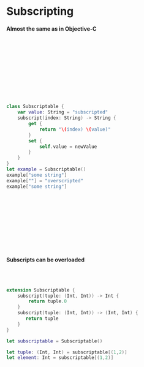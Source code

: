 &nbsp;  

&nbsp;  

&nbsp;  

# Subscripting

#### Almost the same as in Objective-C

&nbsp;  

&nbsp;  

&nbsp;  

&nbsp;  

&nbsp;  

```swift

class Subscriptable {
    var value: String = "subscripted"
    subscript(index: String) -> String {
        get {
            return "\(index) \(value)"
        }
        set {
            self.value = newValue
        }
    }
}
let example = Subscriptable()
example["some string"]
example[""] = "overscripted"
example["some string"]

```

&nbsp;  

&nbsp;  

&nbsp;  

&nbsp;  

&nbsp;  

#### Subscripts can be overloaded  

&nbsp;  

```swift

extension Subscriptable {
    subscript(tuple: (Int, Int)) -> Int {
        return tuple.0
    }
    subscript(tuple: (Int, Int)) -> (Int, Int) {
       return tuple
    }
}

let subscriptable = Subscriptable()

let tuple: (Int, Int) = subscriptable[(1,2)]
let element: Int = subscriptable[(1,2)]
```
&nbsp;  

&nbsp;  

&nbsp;  

